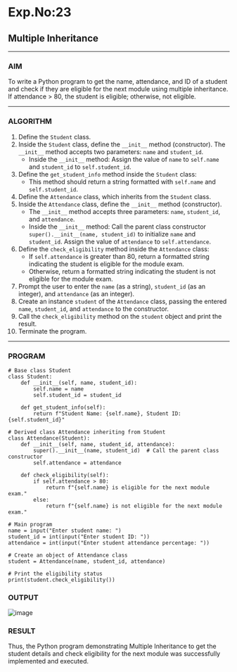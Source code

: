 # Exp.No:23  
## Multiple Inheritance

---

### AIM  
To write a Python program to get the name, attendance, and ID of a student and check if they are eligible for the next module using multiple inheritance. If attendance > 80, the student is eligible; otherwise, not eligible.

---

### ALGORITHM

1. Define the `Student` class.
2. Inside the `Student` class, define the `__init__` method (constructor). The `__init__` method accepts two parameters: `name` and `student_id`.
    - Inside the `__init__` method: Assign the value of `name` to `self.name` and `student_id` to `self.student_id`.
3. Define the `get_student_info` method inside the `Student` class:
    - This method should return a string formatted with `self.name` and `self.student_id`.
4. Define the `Attendance` class, which inherits from the `Student` class.
5. Inside the `Attendance` class, define the `__init__` method (constructor).
    - The `__init__` method accepts three parameters: `name`, `student_id`, and `attendance`.
    - Inside the `__init__` method: Call the parent class constructor `super().__init__(name, student_id)` to initialize `name` and `student_id`. Assign the value of `attendance` to `self.attendance`.
6. Define the `check_eligibility` method inside the `Attendance` class:
    - If `self.attendance` is greater than 80, return a formatted string indicating the student is eligible for the module exam.
    - Otherwise, return a formatted string indicating the student is not eligible for the module exam.
7. Prompt the user to enter the `name` (as a string), `student_id` (as an integer), and `attendance` (as an integer).
8. Create an instance `student` of the `Attendance` class, passing the entered `name`, `student_id`, and `attendance` to the constructor.
9. Call the `check_eligibility` method on the `student` object and print the result.
10. Terminate the program.

---

### PROGRAM

```
# Base class Student
class Student:
    def __init__(self, name, student_id):
        self.name = name
        self.student_id = student_id

    def get_student_info(self):
        return f"Student Name: {self.name}, Student ID: {self.student_id}"

# Derived class Attendance inheriting from Student
class Attendance(Student):
    def __init__(self, name, student_id, attendance):
        super().__init__(name, student_id)  # Call the parent class constructor
        self.attendance = attendance

    def check_eligibility(self):
        if self.attendance > 80:
            return f"{self.name} is eligible for the next module exam."
        else:
            return f"{self.name} is not eligible for the next module exam."

# Main program
name = input("Enter student name: ")
student_id = int(input("Enter student ID: "))
attendance = int(input("Enter student attendance percentage: "))

# Create an object of Attendance class
student = Attendance(name, student_id, attendance)

# Print the eligibility status
print(student.check_eligibility())

```

### OUTPUT

![image](https://github.com/user-attachments/assets/04db6385-28f5-479f-b1eb-c18270a8cc32)

### RESULT
Thus, the Python program demonstrating Multiple Inheritance to get the student details and check eligibility for the next module was successfully implemented and executed.





